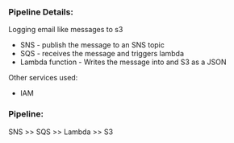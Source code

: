 ### Pipeline Details:

Logging email like messages to s3

* SNS - publish the message to an SNS topic
* SQS - receives the message and triggers lambda
* Lambda function - Writes the message into and S3 as a JSON

Other services used:
* IAM

### Pipeline: 
SNS >> SQS >> Lambda >> S3